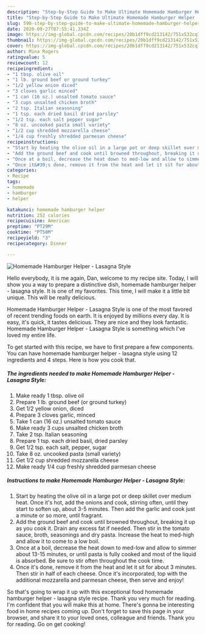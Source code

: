 ```yaml
---
description: "Step-by-Step Guide to Make Ultimate Homemade Hamburger Helper - Lasagna Style"
title: "Step-by-Step Guide to Make Ultimate Homemade Hamburger Helper - Lasagna Style"
slug: 590-step-by-step-guide-to-make-ultimate-homemade-hamburger-helper-lasagna-style
date: 2020-09-27T07:55:41.334Z
image: https://img-global.cpcdn.com/recipes/20b1dff9cd213142/751x532cq70/homemade-hamburger-helper-lasagna-style-recipe-main-photo.jpg
thumbnail: https://img-global.cpcdn.com/recipes/20b1dff9cd213142/751x532cq70/homemade-hamburger-helper-lasagna-style-recipe-main-photo.jpg
cover: https://img-global.cpcdn.com/recipes/20b1dff9cd213142/751x532cq70/homemade-hamburger-helper-lasagna-style-recipe-main-photo.jpg
author: Mina Rogers
ratingvalue: 5
reviewcount: 12
recipeingredient:
- "1 tbsp. olive oil"
- "1 lb. ground beef or ground turkey"
- "1/2 yellow onion diced"
- "3 cloves garlic minced"
- "1 can (16 oz.) unsalted tomato sauce"
- "3 cups unsalted chicken broth"
- "2 tsp. Italian seasoning"
- "1 tsp. each dried basil dried parsley"
- "1/2 tsp. each salt pepper sugar"
- "8 oz. uncooked pasta small variety"
- "1/2 cup shredded mozzarella cheese"
- "1/4 cup freshly shredded parmesan cheese"
recipeinstructions:
- "Start by heating the olive oil in a large pot or deep skillet over medium heat. Once it&#39;s hot, add the onions and cook, stirring often, until they start to soften up, about 3-5 minutes. Then add the garlic and cook just a minute or so more, until fragrant."
- "Add the ground beef and cook until browned throughout, breaking it up as you cook it. Drain any excess fat if needed. Then stir in the tomato sauce, broth, seasonings and dry pasta. Increase the heat to med-high and allow it to come to a low boil."
- "Once at a boil, decrease the heat down to med-low and allow to simmer about 13-15 minutes, or until pasta is fully cooked and most of the liquid is absorbed. Be sure to stir often throughout the cook time."
- "Once it&#39;s done, remove it from the heat and let it sit for about 3 minutes. Then stir in half of each cheese. Once it&#39;s incorporated, top with the additional mozzarella and parmesan cheese, then serve and enjoy!"
categories:
- Recipe
tags:
- homemade
- hamburger
- helper

katakunci: homemade hamburger helper 
nutrition: 252 calories
recipecuisine: American
preptime: "PT29M"
cooktime: "PT50M"
recipeyield: "3"
recipecategory: Dinner

---
```



![Homemade Hamburger Helper - Lasagna Style](https://img-global.cpcdn.com/recipes/20b1dff9cd213142/751x532cq70/homemade-hamburger-helper-lasagna-style-recipe-main-photo.jpg)

Hello everybody, it is me again, Dan, welcome to my recipe site. Today, I will show you a way to prepare a distinctive dish, homemade hamburger helper - lasagna style. It is one of my favorites. This time, I will make it a little bit unique. This will be really delicious.

Homemade Hamburger Helper - Lasagna Style is one of the most favored of recent trending foods on earth. It is enjoyed by millions every day. It is easy, it's quick, it tastes delicious. They are nice and they look fantastic. Homemade Hamburger Helper - Lasagna Style is something which I've loved my entire life.




To get started with this recipe, we have to first prepare a few components. You can have homemade hamburger helper - lasagna style using 12 ingredients and 4 steps. Here is how you cook that.

<!--inarticleads1-->

##### The ingredients needed to make Homemade Hamburger Helper - Lasagna Style:

1. Make ready 1 tbsp. olive oil
1. Prepare 1 lb. ground beef (or ground turkey)
1. Get 1/2 yellow onion, diced
1. Prepare 3 cloves garlic, minced
1. Take 1 can (16 oz.) unsalted tomato sauce
1. Make ready 3 cups unsalted chicken broth
1. Take 2 tsp. Italian seasoning
1. Prepare 1 tsp. each dried basil, dried parsley
1. Get 1/2 tsp. each salt, pepper, sugar
1. Take 8 oz. uncooked pasta (small variety)
1. Get 1/2 cup shredded mozzarella cheese
1. Make ready 1/4 cup freshly shredded parmesan cheese




<!--inarticleads2-->

##### Instructions to make Homemade Hamburger Helper - Lasagna Style:

1. Start by heating the olive oil in a large pot or deep skillet over medium heat. Once it&#39;s hot, add the onions and cook, stirring often, until they start to soften up, about 3-5 minutes. Then add the garlic and cook just a minute or so more, until fragrant.
1. Add the ground beef and cook until browned throughout, breaking it up as you cook it. Drain any excess fat if needed. Then stir in the tomato sauce, broth, seasonings and dry pasta. Increase the heat to med-high and allow it to come to a low boil.
1. Once at a boil, decrease the heat down to med-low and allow to simmer about 13-15 minutes, or until pasta is fully cooked and most of the liquid is absorbed. Be sure to stir often throughout the cook time.
1. Once it&#39;s done, remove it from the heat and let it sit for about 3 minutes. Then stir in half of each cheese. Once it&#39;s incorporated, top with the additional mozzarella and parmesan cheese, then serve and enjoy!




So that's going to wrap it up with this exceptional food homemade hamburger helper - lasagna style recipe. Thank you very much for reading. I'm confident that you will make this at home. There's gonna be interesting food in home recipes coming up. Don't forget to save this page in your browser, and share it to your loved ones, colleague and friends. Thank you for reading. Go on get cooking!
